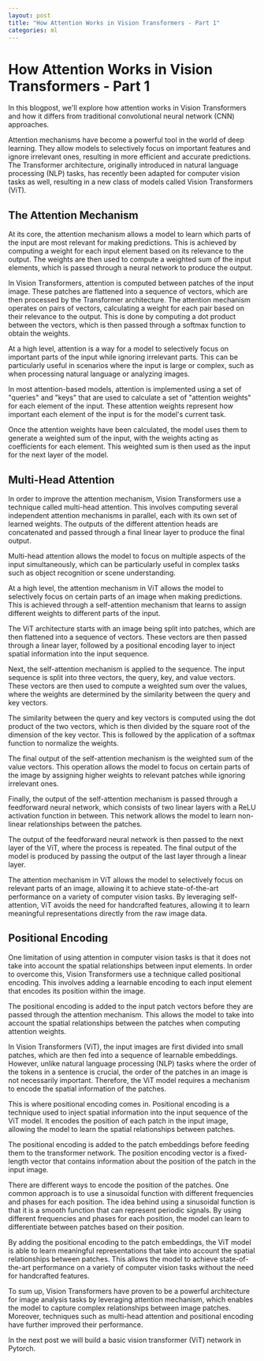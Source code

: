 ```yaml
---
layout: post
title: "How Attention Works in Vision Transformers - Part 1"
categories: ml
---
```


# How Attention Works in Vision Transformers - Part 1


In this blogpost, we'll explore how attention works in Vision Transformers and how it differs from traditional convolutional neural network (CNN) approaches.

Attention mechanisms have become a powerful tool in the world of deep learning. They allow models to selectively focus on important features and ignore irrelevant ones, resulting in more efficient and accurate predictions. The Transformer architecture, originally introduced in natural language processing (NLP) tasks, has recently been adapted for computer vision tasks as well, resulting in a new class of models called Vision Transformers (ViT).

## The Attention Mechanism

At its core, the attention mechanism allows a model to learn which parts of the input are most relevant for making predictions. This is achieved by computing a weight for each input element based on its relevance to the output. The weights are then used to compute a weighted sum of the input elements, which is passed through a neural network to produce the output.

In Vision Transformers, attention is computed between patches of the input image. These patches are flattened into a sequence of vectors, which are then processed by the Transformer architecture. The attention mechanism operates on pairs of vectors, calculating a weight for each pair based on their relevance to the output. This is done by computing a dot product between the vectors, which is then passed through a softmax function to obtain the weights.

At a high level, attention is a way for a model to selectively focus on important parts of the input while ignoring irrelevant parts. This can be particularly useful in scenarios where the input is large or complex, such as when processing natural language or analyzing images.

In most attention-based models, attention is implemented using a set of "queries" and "keys" that are used to calculate a set of "attention weights" for each element of the input. These attention weights represent how important each element of the input is for the model's current task.

Once the attention weights have been calculated, the model uses them to generate a weighted sum of the input, with the weights acting as coefficients for each element. This weighted sum is then used as the input for the next layer of the model.

## Multi-Head Attention

In order to improve the attention mechanism, Vision Transformers use a technique called multi-head attention. This involves computing several independent attention mechanisms in parallel, each with its own set of learned weights. The outputs of the different attention heads are concatenated and passed through a final linear layer to produce the final output.

Multi-head attention allows the model to focus on multiple aspects of the input simultaneously, which can be particularly useful in complex tasks such as object recognition or scene understanding.

At a high level, the attention mechanism in ViT allows the model to selectively focus on certain parts of an image when making predictions. This is achieved through a self-attention mechanism that learns to assign different weights to different parts of the input.

The ViT architecture starts with an image being split into patches, which are then flattened into a sequence of vectors. These vectors are then passed through a linear layer, followed by a positional encoding layer to inject spatial information into the input sequence.

Next, the self-attention mechanism is applied to the sequence. The input sequence is split into three vectors, the query, key, and value vectors. These vectors are then used to compute a weighted sum over the values, where the weights are determined by the similarity between the query and key vectors.

The similarity between the query and key vectors is computed using the dot product of the two vectors, which is then divided by the square root of the dimension of the key vector. This is followed by the application of a softmax function to normalize the weights.

The final output of the self-attention mechanism is the weighted sum of the value vectors. This operation allows the model to focus on certain parts of the image by assigning higher weights to relevant patches while ignoring irrelevant ones.

Finally, the output of the self-attention mechanism is passed through a feedforward neural network, which consists of two linear layers with a ReLU activation function in between. This network allows the model to learn non-linear relationships between the patches.

The output of the feedforward neural network is then passed to the next layer of the ViT, where the process is repeated. The final output of the model is produced by passing the output of the last layer through a linear layer.

The attention mechanism in ViT allows the model to selectively focus on relevant parts of an image, allowing it to achieve state-of-the-art performance on a variety of computer vision tasks. By leveraging self-attention, ViT avoids the need for handcrafted features, allowing it to learn meaningful representations directly from the raw image data.

## Positional Encoding

One limitation of using attention in computer vision tasks is that it does not take into account the spatial relationships between input elements. In order to overcome this, Vision Transformers use a technique called positional encoding. This involves adding a learnable encoding to each input element that encodes its position within the image.

The positional encoding is added to the input patch vectors before they are passed through the attention mechanism. This allows the model to take into account the spatial relationships between the patches when computing attention weights.

In Vision Transformers (ViT), the input images are first divided into small patches, which are then fed into a sequence of learnable embeddings. However, unlike natural language processing (NLP) tasks where the order of the tokens in a sentence is crucial, the order of the patches in an image is not necessarily important. Therefore, the ViT model requires a mechanism to encode the spatial information of the patches.

This is where positional encoding comes in. Positional encoding is a technique used to inject spatial information into the input sequence of the ViT model. It encodes the position of each patch in the input image, allowing the model to learn the spatial relationships between patches.

The positional encoding is added to the patch embeddings before feeding them to the transformer network. The position encoding vector is a fixed-length vector that contains information about the position of the patch in the input image.

There are different ways to encode the position of the patches. One common approach is to use a sinusoidal function with different frequencies and phases for each position. The idea behind using a sinusoidal function is that it is a smooth function that can represent periodic signals. By using different frequencies and phases for each position, the model can learn to differentiate between patches based on their position.

By adding the positional encoding to the patch embeddings, the ViT model is able to learn meaningful representations that take into account the spatial relationships between patches. This allows the model to achieve state-of-the-art performance on a variety of computer vision tasks without the need for handcrafted features.

To sum up, Vision Transformers have proven to be a powerful architecture for image analysis tasks by leveraging attention mechanism, which enables the model to capture complex relationships between image patches. Moreover, techniques such as multi-head attention and positional encoding have further improved their performance.

In the next post we will build a basic vision transformer (ViT) network in Pytorch.